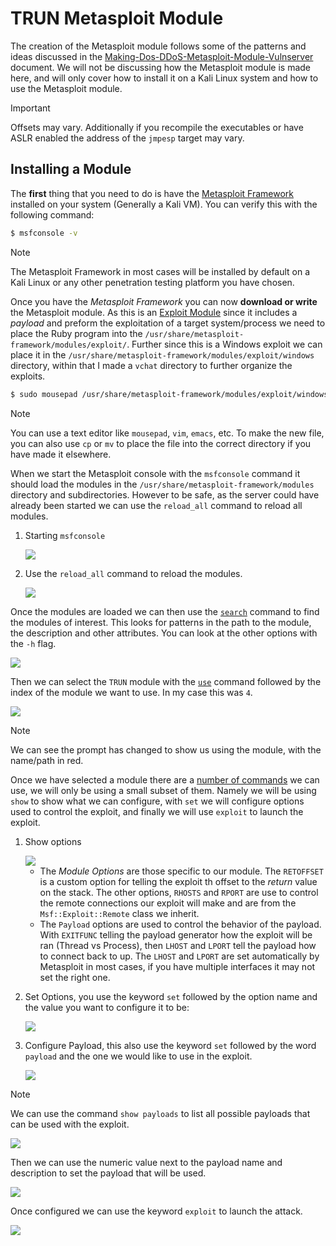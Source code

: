 # TRUN Metasploit Module
The creation of the Metasploit module follows some of the patterns and ideas discussed in the [Making-Dos-DDoS-Metasploit-Module-Vulnserver](https://github.com/DaintyJet/Making-Dos-DDoS-Metasploit-Module-Vulnserver/tree/main/MetasploitModules) document. We will not be discussing how the Metasploit module is made here, and will only cover how to install it on a Kali Linux system and how to use the Metasploit module.

> [!IMPORTANT]
> Offsets may vary. Additionally if you recompile the executables or have ASLR enabled the address of the `jmpesp` target may vary.

## Installing a Module

The **first** thing that you need to do is have the [Metasploit Framework](https://github.com/rapid7/metasploit-framework) installed on your system (Generally a Kali VM). You can verify this with the following command:

```sh
$ msfconsole -v
```

> [!NOTE]
> The Metasploit Framework in most cases will be installed by default on a Kali Linux or any other penetration testing platform you have chosen.


Once you have the *Metasploit Framework* you can now **download or write** the Metasploit module. As this is an [Exploit Module](https://docs.metasploit.com/docs/modules.html#exploit-modules-2437) since it includes a *payload* and preform the exploitation of a target system/process we need to place the Ruby program into the `/usr/share/metasploit-framework/modules/exploit/`. Further since this is a Windows exploit we can place it in the `/usr/share/metasploit-framework/modules/exploit/windows` directory, within that I made a `vchat` directory to further organize the exploits.

```sh
$ sudo mousepad /usr/share/metasploit-framework/modules/exploit/windows/vchat/TRUN.rb
```

> [!NOTE]
> You can use a text editor like `mousepad`, `vim`, `emacs`, etc. To make the new file, you can also use `cp` or `mv` to place the file into the correct directory if you have made it elsewhere.


When we start the Metasploit console with the `msfconsole` command it should load the modules in the `/usr/share/metasploit-framework/modules` directory and subdirectories. However to be safe, as the server could have already been started we can use the `reload_all` command to reload all modules.

1. Starting `msfconsole` 

    <img src="Images/MSFStart.png">

2. Use the `reload_all` command to reload the modules.

    <img src="Images/MSFReload.png">


Once the modules are loaded we can then use the [`search`](https://www.offsec.com/metasploit-unleashed/msfconsole-commands/#search) command to find the modules of interest. This looks for patterns in the path to the module, the description and other attributes. You can look at the other options with the `-h` flag. 

<img src="Images/MSFSearch.png">


Then we can select the `TRUN` module with the [`use`](https://www.offsec.com/metasploit-unleashed/msfconsole-commands/#use) command followed by the index of the module we want to use. In my case this was `4`.

<img src="Images/MSFUse.png">

> [!NOTE]
> We can see the prompt has changed to show us using the module, with the name/path in red.

Once we have selected a module there are a [number of commands](https://www.offsec.com/metasploit-unleashed/using-exploits/) we can use, we will only be using a small subset of them. Namely we will be using `show` to show what we can configure, with `set` we will configure options used to control the exploit, and finally we will use `exploit` to launch the exploit.

1. Show options

    <img src="Images/MSFOptions.png">

   * The *Module Options* are those specific to our module. The `RETOFFSET` is a custom option for telling the exploit th offset to the *return* value on the stack. The other options, `RHOSTS` and `RPORT` are use to control the remote connections our exploit will make and are from the ` Msf::Exploit::Remote` class we inherit.
   * The `Payload` options are used to control the behavior of the payload. With `EXITFUNC` telling the payload generator how the exploit will be ran (Thread vs Process), then `LHOST` and `LPORT` tell the payload how to connect back to up. The `LHOST` and `LPORT` are set automatically by Metasploit in most cases, if you have multiple interfaces it may not set the right one.

2. Set Options, you use the keyword `set` followed by the option name and the value you want to configure it to be:

    <img src="Images/MSFSet.png">

3. Configure Payload, this also use the keyword `set` followed by the word `payload` and the one we would like to use in the exploit.
 
    <img src="Images/MSFPayload.png">

> [!NOTE]
> We can use the command `show payloads` to list all possible payloads that can be used with the exploit.
>
> <img src="Images/MSFPayloadList.png">
>
> Then we can use the numeric value next to the payload name and description to set the payload that will be used.
>
> <img src="Images/MSFPayloadSetNum.png">


Once configured we can use the keyword `exploit` to launch the attack.

<img src="Images/MSFExploit.png">
